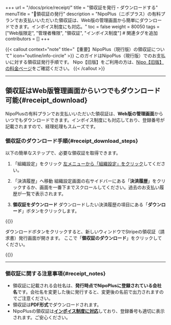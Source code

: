 +++
url = "/docs/price/receipt/"
title = "領収証を発行・ダウンロードする"
menuTitle = "🧾領収証の発行"
description = "NipoPlus（ニポプラス）の有料プランでお支払いいただいた領収証は、Web版の管理画面から簡単にダウンロードできます。インボイス制度にも対応。"
toc = false
weight = 80050
tags = ["Web版限定", "管理者権限", "領収証", "インボイス制度"] # 関連タグを追加
contributors = []
+++

{{< callout context="note" title="【重要】NipoPlus（現行版）の領収証について" icon="outline/info-circle" >}}
このガイドはNipoPlus（現行版）でのお支払いに対する領収証発行手順です。
Nipo【旧版】をご利用の方は、[Nipo【旧版】の料金ページ](/legacy/system/price/)をご確認ください。
{{< /callout >}}

---

## 領収証はWeb版管理画面からいつでもダウンロード可能{#receipt_download}

NipoPlusの有料プランでお支払いいただいた領収証は、**Web版の管理画面**からいつでもダウンロードできます。インボイス制度にも対応しており、登録番号が記載されますので、経理処理もスムーズです。

### 領収証のダウンロード手順{#receipt_download_steps}

以下の簡単なステップで、必要な領収証を取得できます。

1.  「組織設定」をクリック
    [左メニューから「組織設定」をクリック](/docs/setup/staff-global/rank/#rootSettingBtn)してください。

2.  「決済履歴」へ移動
    組織設定画面の右サイドバーにある「**決済履歴**」をクリックするか、画面を一番下までスクロールしてください。過去のお支払い履歴が一覧で表示されます。

3.  **領収証をダウンロード**
    ダウンロードしたい決済履歴の項目にある「**ダウンロード**」ボタンをクリックします。

{{<icatch filename="img/receipt" msg="必要な領収証をクリックしてダウンロードしてください" alice="pc">}}

ダウンロードボタンをクリックすると、新しいウィンドウでStripeの領収証（請求書）発行画面が開きます。
ここで「**領収証のダウンロード**」をクリックしてください。

{{<iTablet filename="img/stripe-receipt" msg="Stripeの領収証発行画面。「領収証のダウンロード」をクリックして領収証を取得できます" alice="ok">}}

---

### 領収証に関する注意事項{#receipt_notes}

- 領収証に記載される会社名は、**発行時点でNipoPlusに登録されている会社名**です。会社名を変更した後に発行すると、変更後の名前で出力されますのでご注意ください。
- 領収証は**PDF形式**でダウンロードされます。
- NipoPlusの領収証は[**インボイス制度に対応**](/docs/system/business-deal/#invoiceNo)しており、登録番号も適切に表示されます。ご安心ください。
